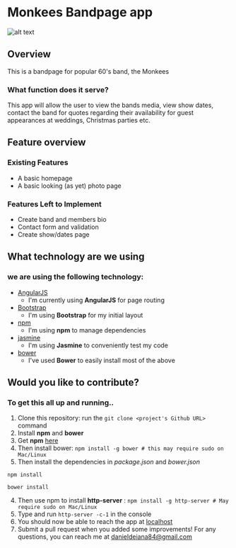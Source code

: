 # Monkees Bandpage app
 
![alt text](http://www.clker.com/cliparts/a/b/8/0/14713926381211565150the-monkees-logo.thumb.png "The Monkees Logo")


## Overview

This is a bandpage for popular 60's band, the Monkees

### What function does it serve?

This app will allow the user to view the bands media, view show dates, contact the band for quotes regarding their availability for guest appearances at weddings, Christmas parties etc.

## Feature overview

### Existing Features

- A basic homepage
- A basic looking (as yet) photo page

### Features Left to Implement

- Create band and members bio
- Contact form and validation
- Create show/dates page

## What technology are we using

### we are using the following technology:
- [AngularJS](https://angularjs.org/)
    - I'm currently using **AngularJS** for page routing
- [Bootstrap](http://getbootstrap.com/)
    - I'm using **Bootstrap** for my initial layout
- [npm](https://www.npmjs.com/)
    - I'm using **npm** to manage dependencies
- [jasmine](https://jasmine.github.io/)
    - I'm using **Jasmine** to conveniently test my code
- [bower](https://bower.io/)
    - I've used **Bower** to easily install most of the above

	
## Would you like to contribute?

### To get this all up and running..
1. Clone this repository: run the ```git clone <project's Github URL>``` command
2. Install **npm** and **bower** 
  1. Get **npm** [here](https://nodejs.org/en/)
  2. Then install bower:
     `npm install -g bower # this may require sudo on Mac/Linux`
3. Then install the dependencies in *package.json* and *bower.json*
  ```
  npm install
 
  bower install
  ```
4. Then use npm to install **http-server** : ```npm install -g http-server # May require sudo on Mac/Linux```
5. Type and run ```http-server -c-1``` in the console
6. You should now be able to reach the app at [localhost](http://127.0.0.1:8080)
7. Submit a pull request when you added some improvements!
For any questions, you can reach me at danieldeiana84@gmail.com
